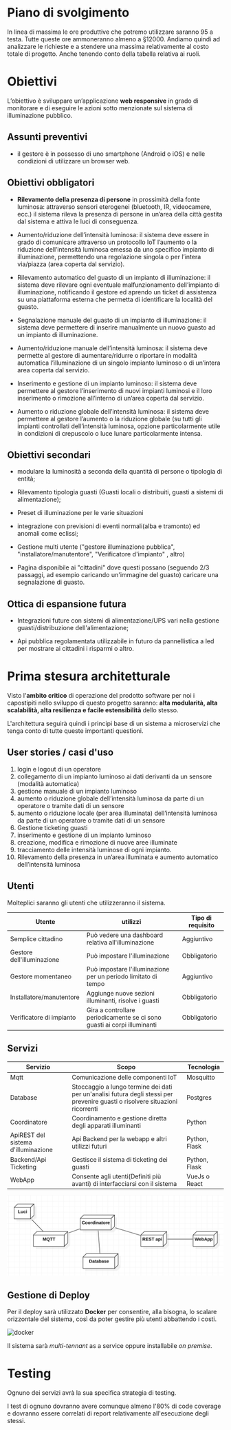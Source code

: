 # Piano di svolgimento

In linea di massima le ore produttive che potremo utilizzare saranno 95 a testa. Tutte queste ore ammoneranno almeno a §12000. Andiamo quindi ad analizzare le richieste e a stendere una massima relativamente al costo totale di progetto. Anche tenendo conto della tabella relativa ai ruoli.

# Obiettivi


L’obiettivo è sviluppare un’applicazione **web responsive** in grado di monitorare e di eseguire le azioni sotto menzionate sul sistema di illuminazione pubblico.

## Assunti preventivi

- il gestore è in possesso di uno smartphone (Android o iOS) e nelle condizioni di utilizzare un browser web.

## Obiettivi obbligatori

- **Rilevamento della presenza di persone** in prossimità della fonte luminosa: attraverso sensori eterogenei (bluetooth, IR, videocamere, ecc.) il sistema rileva la presenza di persone in un’area della città gestita dal sistema e attiva le luci di conseguenza.

- Aumento/riduzione dell’intensità luminosa: il sistema deve essere in grado di comunicare attraverso un protocollo IoT l’aumento o la riduzione dell’intensità luminosa emessa da uno specifico impianto di illuminazione, permettendo una regolazione singola o per l’intera via/piazza (area coperta dal servizio).

- Rilevamento automatico del guasto di un impianto di illuminazione: il sistema deve rilevare ogni eventuale malfunzionamento dell’impianto di illuminazione, notificando il gestore ed aprendo un ticket di assistenza su una piattaforma esterna che permetta di identificare la località del guasto.

- Segnalazione manuale del guasto di un impianto di illuminazione: il sistema deve permettere di inserire manualmente un nuovo guasto ad un impianto di illuminazione.

- Aumento/riduzione manuale dell’intensità luminosa: il sistema deve permette al gestore di aumentare/ridurre o riportare in modalità automatica l’illuminazione di un singolo impianto luminoso o di un’intera area coperta dal servizio.

- Inserimento e gestione di un impianto luminoso: il sistema deve permettere al gestore
l’inserimento di nuovi impianti luminosi e il loro inserimento o rimozione all’interno di un’area coperta dal servizio.

- Aumento o riduzione globale dell’intensità luminosa: il sistema deve permettere al gestore l’aumento o la riduzione globale (su tutti gli impianti controllati dell’intensità luminosa, opzione particolarmente utile in condizioni di crepuscolo o luce lunare particolarmente intensa.

## Obiettivi secondari

- modulare la luminosità a seconda della quantità di persone o tipologia di entità;

- Rilevamento tipologia guasti (Guasti locali o distribuiti, guasti a sistemi di alimentazione);

- Preset di illuminazione per le varie situazioni

- integrazione con previsioni di eventi normali(alba e tramonto) ed anomali come eclissi;

- Gestione multi utente ("gestore illuminazione pubblica", "installatore/manutentore", "Verificatore d'impianto" , altro)

- Pagina disponibile ai "cittadini" dove questi possano (seguendo 2/3 passaggi, ad esempio caricando un'immagine del guasto) caricare una segnalazione di guasto.

## Ottica di espansione futura
- Integrazioni future con sistemi di alimentazione/UPS vari nella gestione guasti/distribuzione dell'alimentazione;

- Api pubblica regolamentata utilizzabile in futuro da pannellistica a led per mostrare ai cittadini i risparmi o altro.

# Prima stesura architetturale

Visto l'**ambito critico** di operazione del prodotto software per noi i capostipiti nello sviluppo di questo progetto saranno: **alta modularità, alta scalabilità, alta resilienza e facile estensibilità** dello stesso.

L'architettura seguirà quindi i principi base di un sistema a microservizi che tenga conto di tutte queste importanti questioni.

## User stories / casi d'uso

1. login e logout di un operatore
2. collegamento di un impianto luminoso ai dati derivanti da un sensore (modalità automatica)
3. gestione manuale di un impianto luminoso
4. aumento o riduzione globale dell’intensità luminosa da parte di un operatore o tramite dati di un
sensore
5. aumento o riduzione locale (per area illuminata) dell’intensità luminosa da parte di un operatore o tramite dati di un sensore
6. Gestione ticketing guasti
7. inserimento e gestione di un impianto luminoso
8. creazione, modifica e rimozione di nuove aree illuminate
9. tracciamento delle intensità luminose di ogni impianto.
10. Rilevamento della presenza in un’area illuminata e aumento automatico dell’intensità
luminosa

## Utenti

Molteplici saranno gli utenti che utilizzeranno il sistema.

|Utente| utilizzi | Tipo di requisito|
|---|---|---|
|Semplice cittadino|Può vedere una dashboard relativa all'illuminazione| Aggiuntivo|
|Gestore dell'illuminazione| Può impostare l'illuminazione| Obbligatorio|
|Gestore momentaneo| Può impostare l'illuminazione per un periodo limitato di tempo|Aggiuntivo |
|Installatore/manutentore|Aggiunge nuove sezioni illuminanti, risolve i guasti|Obbligatorio|
|Verificatore di impianto|Gira a controllare periodicamente se ci sono guasti ai corpi illuminanti| Obbligatorio|

## Servizi

|Servizio|Scopo|Tecnologia|
|---|---|---|
|Mqtt|Comunicazione delle componenti IoT |Mosquitto|
|Database|Stoccaggio a lungo termine dei dati per un'analisi futura degli stessi per prevenire guasti o risolvere situazioni ricorrenti| Postgres|
|Coordinatore|Coordinamento e gestione diretta degli apparati illuminanti| Python|
|ApiREST del sistema d'illuminazione|Api Backend per la webapp e altri utilizzi futuri|Python, Flask|
|Backend/Api Ticketing|Gestisce il sistema di ticketing dei guasti|Python, Flask|
|WebApp|Consente agli utenti(Definiti più avanti) di interfacciarsi con il sistema|VueJs o React|

![grafico-dei-servizi](grafico-servizi.png)

## Gestione di Deploy

Per il deploy sarà utilizzato **Docker** per consentire, alla bisogna, lo scalare orizzontale del sistema, così da poter gestire più utenti abbattendo i costi.

![docker](https://www.docker.com/wp-content/uploads/2022/03/horizontal-logo-monochromatic-white.png.webp)

Il sistema sarà _multi-tennant_ as a service oppure installabile _on premise_.

# Testing

Ognuno dei servizi avrà la sua specifica strategia di testing.

I test di ognuno dovranno avere comunque almeno l'80% di code coverage e dovranno essere correlati di report relativamente all'esecuzione degli stessi.
